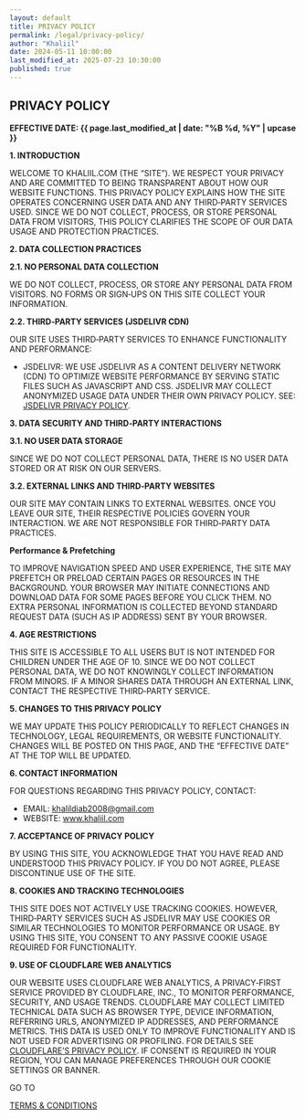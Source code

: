 ```yaml
---
layout: default
title: PRIVACY POLICY
permalink: /legal/privacy-policy/
author: "Khaliil"
date: 2024-05-11 10:00:00
last_modified_at: 2025-07-23 10:30:00
published: true
---
```


<div class="content">
<h2>PRIVACY POLICY</h2>
<p><strong>EFFECTIVE DATE: {{ page.last_modified_at | date: "%B %d, %Y" | upcase }}</strong></p>
<p><strong>1. INTRODUCTION</strong></p>
<p>WELCOME TO <span aria-label="khalil.com">KHALIIL.COM</span> (THE “SITE”). WE RESPECT YOUR PRIVACY AND ARE COMMITTED TO BEING TRANSPARENT ABOUT HOW OUR WEBSITE FUNCTIONS. THIS PRIVACY POLICY EXPLAINS HOW THE SITE OPERATES CONCERNING USER DATA AND ANY THIRD‑PARTY SERVICES USED. SINCE WE DO NOT COLLECT, PROCESS, OR STORE PERSONAL DATA FROM VISITORS, THIS POLICY CLARIFIES THE SCOPE OF OUR DATA USAGE AND PROTECTION PRACTICES.</p>

<p><strong>2. DATA COLLECTION PRACTICES</strong></p>
<p><strong>2.1. NO PERSONAL DATA COLLECTION</strong></p>
<p>WE DO NOT COLLECT, PROCESS, OR STORE ANY PERSONAL DATA FROM VISITORS. NO FORMS OR SIGN‑UPS ON THIS SITE COLLECT YOUR INFORMATION.</p>
<p><strong>2.2. THIRD‑PARTY SERVICES (JSDELIVR CDN)</strong></p>
<p>OUR SITE USES THIRD‑PARTY SERVICES TO ENHANCE FUNCTIONALITY AND PERFORMANCE:</p>
<ul>
  <li><span aria-label="js deliver">JSDELIVR</span>: WE USE <span aria-label="js deliver">JSDELIVR</span> AS A CONTENT DELIVERY NETWORK (CDN) TO OPTIMIZE WEBSITE PERFORMANCE BY SERVING STATIC FILES SUCH AS JAVASCRIPT AND CSS. <span aria-label="js deliver">JSDELIVR</span> MAY COLLECT ANONYMIZED USAGE DATA UNDER THEIR OWN PRIVACY POLICY. SEE: <a href="https://www.jsdelivr.com/terms/privacy-policy">JSDELIVR PRIVACY POLICY</a>.</li>
</ul>

<p><strong>3. DATA SECURITY AND THIRD‑PARTY INTERACTIONS</strong></p>
<p><strong>3.1. NO USER DATA STORAGE</strong></p>
<p>SINCE WE DO NOT COLLECT PERSONAL DATA, THERE IS NO USER DATA STORED OR AT RISK ON OUR SERVERS.</p>
<p><strong>3.2. EXTERNAL LINKS AND THIRD‑PARTY WEBSITES</strong></p>
<p>OUR SITE MAY CONTAIN LINKS TO EXTERNAL WEBSITES. ONCE YOU LEAVE OUR SITE, THEIR RESPECTIVE POLICIES GOVERN YOUR INTERACTION. WE ARE NOT RESPONSIBLE FOR THIRD‑PARTY DATA PRACTICES.</p>

<p><strong>Performance & Prefetching</strong></p>
<p>TO IMPROVE NAVIGATION SPEED AND USER EXPERIENCE, THE SITE MAY PREFETCH OR PRELOAD CERTAIN PAGES OR RESOURCES IN THE BACKGROUND. YOUR BROWSER MAY INITIATE CONNECTIONS AND DOWNLOAD DATA FOR SOME PAGES BEFORE YOU CLICK THEM. NO EXTRA PERSONAL INFORMATION IS COLLECTED BEYOND STANDARD REQUEST DATA (SUCH AS IP ADDRESS) SENT BY YOUR BROWSER.</p>

<p><strong>4. AGE RESTRICTIONS</strong></p>
<p>THIS SITE IS ACCESSIBLE TO ALL USERS BUT IS NOT INTENDED FOR CHILDREN UNDER THE AGE OF 10. SINCE WE DO NOT COLLECT PERSONAL DATA, WE DO NOT KNOWINGLY COLLECT INFORMATION FROM MINORS. IF A MINOR SHARES DATA THROUGH AN EXTERNAL LINK, CONTACT THE RESPECTIVE THIRD‑PARTY SERVICE.</p>

<p><strong>5. CHANGES TO THIS PRIVACY POLICY</strong></p>
<p>WE MAY UPDATE THIS POLICY PERIODICALLY TO REFLECT CHANGES IN TECHNOLOGY, LEGAL REQUIREMENTS, OR WEBSITE FUNCTIONALITY. CHANGES WILL BE POSTED ON THIS PAGE, AND THE “EFFECTIVE DATE” AT THE TOP WILL BE UPDATED.</p>

<p><strong>6. CONTACT INFORMATION</strong></p>
<p>FOR QUESTIONS REGARDING THIS PRIVACY POLICY, CONTACT:</p>
<ul>
  <li>EMAIL: <a href="mailto:khalildiab2008@gmail.com">khalildiab2008@gmail.com</a></li>
  <li>WEBSITE: <a href="/">www.khaliil.com</a></li>
</ul>

<p><strong>7. ACCEPTANCE OF PRIVACY POLICY</strong></p>
<p>BY USING THIS SITE, YOU ACKNOWLEDGE THAT YOU HAVE READ AND UNDERSTOOD THIS PRIVACY POLICY. IF YOU DO NOT AGREE, PLEASE DISCONTINUE USE OF THE SITE.</p>

<p><strong>8. COOKIES AND TRACKING TECHNOLOGIES</strong></p>
<p>THIS SITE DOES NOT ACTIVELY USE TRACKING COOKIES. HOWEVER, THIRD‑PARTY SERVICES SUCH AS JSDELIVR MAY USE COOKIES OR SIMILAR TECHNOLOGIES TO MONITOR PERFORMANCE OR USAGE. BY USING THIS SITE, YOU CONSENT TO ANY PASSIVE COOKIE USAGE REQUIRED FOR FUNCTIONALITY.</p>

<p><strong>9. USE OF CLOUDFLARE WEB ANALYTICS</strong></p>
<p>OUR WEBSITE USES CLOUDFLARE WEB ANALYTICS, A PRIVACY‑FIRST SERVICE PROVIDED BY CLOUDFLARE, INC., TO MONITOR PERFORMANCE, SECURITY, AND USAGE TRENDS. CLOUDFLARE MAY COLLECT LIMITED TECHNICAL DATA SUCH AS BROWSER TYPE, DEVICE INFORMATION, REFERRING URLS, ANONYMIZED IP ADDRESSES, AND PERFORMANCE METRICS. THIS DATA IS USED ONLY TO IMPROVE FUNCTIONALITY AND IS NOT USED FOR ADVERTISING OR PROFILING. FOR DETAILS SEE <a href="https://www.cloudflare.com/en-gb/privacypolicy/">CLOUDFLARE’S PRIVACY POLICY</a>. IF CONSENT IS REQUIRED IN YOUR REGION, YOU CAN MANAGE PREFERENCES THROUGH OUR COOKIE SETTINGS OR BANNER.</p>
</div>
<div class="nav2">
<p>GO TO</p>
<a href="/legal">TERMS & CONDITIONS</a>
</div>